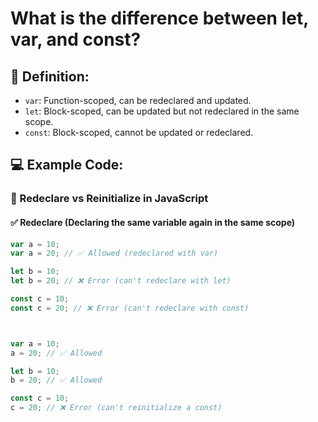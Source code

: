 # What is the difference between let, var, and const?

## 🧠 Definition:

- `var`: Function-scoped, can be redeclared and updated.
- `let`: Block-scoped, can be updated but not redeclared in the same scope.
- `const`: Block-scoped, cannot be updated or redeclared.

## 💻 Example Code:

### 🔁 Redeclare vs Reinitialize in JavaScript

#### ✅ Redeclare (Declaring the same variable again in the same scope)

```js
var a = 10;
var a = 20; // ✅ Allowed (redeclared with var)

let b = 10;
let b = 20; // ❌ Error (can't redeclare with let)

const c = 10;
const c = 20; // ❌ Error (can't redeclare with const)



var a = 10;
a = 20; // ✅ Allowed

let b = 10;
b = 20; // ✅ Allowed

const c = 10;
c = 20; // ❌ Error (can't reinitialize a const)


